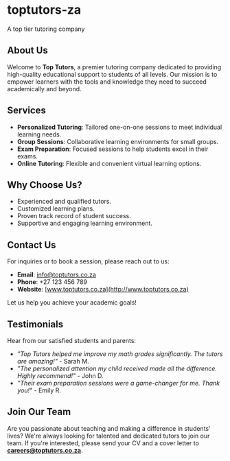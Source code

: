 # toptutors-za
A top tier tutoring company
## About Us

Welcome to **Top Tutors**, a premier tutoring company dedicated to providing high-quality educational support to students of all levels. Our mission is to empower learners with the tools and knowledge they need to succeed academically and beyond.

## Services

- **Personalized Tutoring**: Tailored one-on-one sessions to meet individual learning needs.
- **Group Sessions**: Collaborative learning environments for small groups.
- **Exam Preparation**: Focused sessions to help students excel in their exams.
- **Online Tutoring**: Flexible and convenient virtual learning options.

## Why Choose Us?

- Experienced and qualified tutors.
- Customized learning plans.
- Proven track record of student success.
- Supportive and engaging learning environment.

## Contact Us

For inquiries or to book a session, please reach out to us:

- **Email**: info@toptutors.co.za
- **Phone**: +27 123 456 789
- **Website**: [www.toptutors.co.za](http://www.toptutors.co.za)

Let us help you achieve your academic goals!

## Testimonials

Hear from our satisfied students and parents:

- *"Top Tutors helped me improve my math grades significantly. The tutors are amazing!"* - Sarah M.
- *"The personalized attention my child received made all the difference. Highly recommend!"* - John D.
- *"Their exam preparation sessions were a game-changer for me. Thank you!"* - Emily R.

## Join Our Team

Are you passionate about teaching and making a difference in students' lives? We're always looking for talented and dedicated tutors to join our team. If you're interested, please send your CV and a cover letter to **careers@toptutors.co.za**.